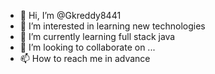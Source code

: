 - 👋 Hi, I’m @Gkreddy8441
- 👀 I’m interested in learning new technologies 
- 🌱 I’m currently learning full stack java
- 💞️ I’m looking to collaborate on ...
- 📫 How to reach me in advance 

<!---
Gkreddy8441/Gkreddy8441 is a ✨ special ✨ repository because its `README.md` (this file) appears on your GitHub profile.
You can click the Preview link to take a look at your changes.
--->
